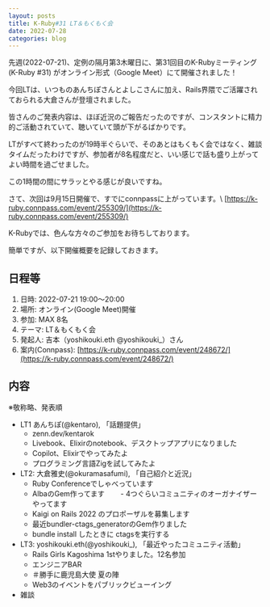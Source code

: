 ```yaml
---
layout: posts
title: K-Ruby#31 LT＆もくもく会 
date: 2022-07-28
categories: blog
---
```


先週(2022-07-21)、定例の隔月第3木曜日に、第31回目のK-Rubyミーティング(K-Ruby #31) がオンライン形式（Google Meet）にて開催されました！

今回LTは、いつものあんちぽさんとよしこさんに加え、Rails界隈でご活躍されておられる大倉さんが登壇されました。

皆さんのご発表内容は、ほぼ近況のご報告だったのですが、コンスタントに精力的ご活動されていて、聴いていて頭が下がるばかりです。

LTがすべて終わったのが19時半ぐらいで、そのあとはもくもく会ではなく、雑談タイムだったわけですが、参加者が8名程度だと、いい感じで話も盛り上がってよい時間を過ごせました。

この1時間の間にサラッとやる感じが良いですね。

さて、次回は9月15日開催で、すでにconnpassに上がっています。\\
[https://k-ruby.connpass.com/event/255309/](https://k-ruby.connpass.com/event/255309/)

K-Rubyでは、色んな方々のご参加をお待ちしております。

簡単ですが、以下開催概要を記録しておきます。

## 日程等

1. 日時: 2022-07-21 19:00～20:00
2. 場所: オンライン(Google Meet)開催
3. 参加: MAX 8名
4. テーマ: LT＆もくもく会
5. 発起人: 吉本（yoshikouki.eth @yoshikouki\_）さん
6. 案内(Connpass): [https://k-ruby.connpass.com/event/248672/](https://k-ruby.connpass.com/event/248672/)

## 内容

※敬称略、発表順

- LT1 あんちぽ(@kentaro), 「話題提供」
    - zenn.dev/kentarok
    - Livebook、Elixirのnotebook、デスクトップアプリになりました
    - Copilot、Elixirでやってみたよ
    - プログラミング言語Zigを試してみたよ
- LT2: 大倉雅史(@okuramasafumi), 「自己紹介と近況」
    - Ruby Conferenceでしゃべっています
    - AlbaのGem作ってます
　　- 4つぐらいコミュニティのオーガナイザーやってます
    - Kaigi on Rails 2022 のプロポーザルを募集します
    - 最近bundler-ctags\_generatorのGem作りました
	- bundle install したときに ctagsを実行する
- LT3: yoshikouki.eth(@yoshikouki\_), 「最近やったコミュニティ活動」
    - Rails Girls Kagoshima 1stやりました。12名参加
    - エンジニアBAR
    - ＃勝手に鹿児島大使 夏の陣
    - Web3のイベントをパブリックビューイング
- 雑談

